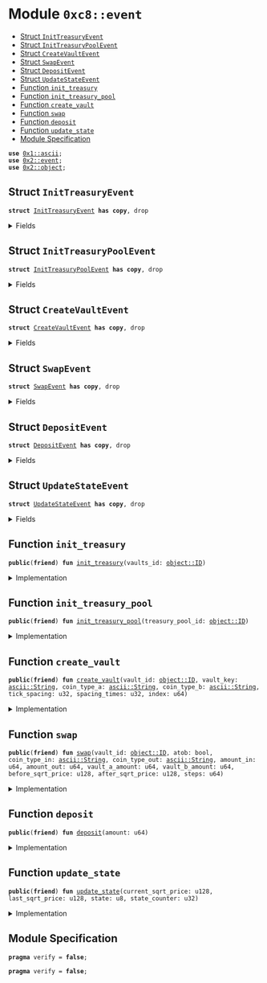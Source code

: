 
<a name="0xc8_event"></a>

# Module `0xc8::event`



-  [Struct `InitTreasuryEvent`](#0xc8_event_InitTreasuryEvent)
-  [Struct `InitTreasuryPoolEvent`](#0xc8_event_InitTreasuryPoolEvent)
-  [Struct `CreateVaultEvent`](#0xc8_event_CreateVaultEvent)
-  [Struct `SwapEvent`](#0xc8_event_SwapEvent)
-  [Struct `DepositEvent`](#0xc8_event_DepositEvent)
-  [Struct `UpdateStateEvent`](#0xc8_event_UpdateStateEvent)
-  [Function `init_treasury`](#0xc8_event_init_treasury)
-  [Function `init_treasury_pool`](#0xc8_event_init_treasury_pool)
-  [Function `create_vault`](#0xc8_event_create_vault)
-  [Function `swap`](#0xc8_event_swap)
-  [Function `deposit`](#0xc8_event_deposit)
-  [Function `update_state`](#0xc8_event_update_state)
-  [Module Specification](#@Module_Specification_0)


<pre><code><b>use</b> <a href="">0x1::ascii</a>;
<b>use</b> <a href="../../../.././build/Sui/docs/event.md#0x2_event">0x2::event</a>;
<b>use</b> <a href="../../../.././build/Sui/docs/object.md#0x2_object">0x2::object</a>;
</code></pre>



<a name="0xc8_event_InitTreasuryEvent"></a>

## Struct `InitTreasuryEvent`



<pre><code><b>struct</b> <a href="event.md#0xc8_event_InitTreasuryEvent">InitTreasuryEvent</a> <b>has</b> <b>copy</b>, drop
</code></pre>



<details>
<summary>Fields</summary>


<dl>
<dt>
<code>vaults_id: <a href="../../../.././build/Sui/docs/object.md#0x2_object_ID">object::ID</a></code>
</dt>
<dd>

</dd>
</dl>


</details>

<a name="0xc8_event_InitTreasuryPoolEvent"></a>

## Struct `InitTreasuryPoolEvent`



<pre><code><b>struct</b> <a href="event.md#0xc8_event_InitTreasuryPoolEvent">InitTreasuryPoolEvent</a> <b>has</b> <b>copy</b>, drop
</code></pre>



<details>
<summary>Fields</summary>


<dl>
<dt>
<code>treasury_pool_id: <a href="../../../.././build/Sui/docs/object.md#0x2_object_ID">object::ID</a></code>
</dt>
<dd>

</dd>
</dl>


</details>

<a name="0xc8_event_CreateVaultEvent"></a>

## Struct `CreateVaultEvent`



<pre><code><b>struct</b> <a href="event.md#0xc8_event_CreateVaultEvent">CreateVaultEvent</a> <b>has</b> <b>copy</b>, drop
</code></pre>



<details>
<summary>Fields</summary>


<dl>
<dt>
<code>vault_id: <a href="../../../.././build/Sui/docs/object.md#0x2_object_ID">object::ID</a></code>
</dt>
<dd>

</dd>
<dt>
<code>vault_key: <a href="_String">ascii::String</a></code>
</dt>
<dd>

</dd>
<dt>
<code>coin_type_a: <a href="_String">ascii::String</a></code>
</dt>
<dd>

</dd>
<dt>
<code>coin_type_b: <a href="_String">ascii::String</a></code>
</dt>
<dd>

</dd>
<dt>
<code>tick_spacing: u32</code>
</dt>
<dd>

</dd>
<dt>
<code>spacing_times: u32</code>
</dt>
<dd>

</dd>
<dt>
<code>index: u64</code>
</dt>
<dd>

</dd>
</dl>


</details>

<a name="0xc8_event_SwapEvent"></a>

## Struct `SwapEvent`



<pre><code><b>struct</b> <a href="event.md#0xc8_event_SwapEvent">SwapEvent</a> <b>has</b> <b>copy</b>, drop
</code></pre>



<details>
<summary>Fields</summary>


<dl>
<dt>
<code>atob: bool</code>
</dt>
<dd>

</dd>
<dt>
<code><a href="vault.md#0xc8_vault">vault</a>: <a href="../../../.././build/Sui/docs/object.md#0x2_object_ID">object::ID</a></code>
</dt>
<dd>

</dd>
<dt>
<code>coin_type_in: <a href="_String">ascii::String</a></code>
</dt>
<dd>

</dd>
<dt>
<code>coin_type_out: <a href="_String">ascii::String</a></code>
</dt>
<dd>

</dd>
<dt>
<code>amount_in: u64</code>
</dt>
<dd>

</dd>
<dt>
<code>amount_out: u64</code>
</dt>
<dd>

</dd>
<dt>
<code>vault_a_amount: u64</code>
</dt>
<dd>

</dd>
<dt>
<code>vault_b_amount: u64</code>
</dt>
<dd>

</dd>
<dt>
<code>before_sqrt_price: u128</code>
</dt>
<dd>

</dd>
<dt>
<code>after_sqrt_price: u128</code>
</dt>
<dd>

</dd>
<dt>
<code>steps: u64</code>
</dt>
<dd>

</dd>
</dl>


</details>

<a name="0xc8_event_DepositEvent"></a>

## Struct `DepositEvent`



<pre><code><b>struct</b> <a href="event.md#0xc8_event_DepositEvent">DepositEvent</a> <b>has</b> <b>copy</b>, drop
</code></pre>



<details>
<summary>Fields</summary>


<dl>
<dt>
<code>amount: u64</code>
</dt>
<dd>

</dd>
</dl>


</details>

<a name="0xc8_event_UpdateStateEvent"></a>

## Struct `UpdateStateEvent`



<pre><code><b>struct</b> <a href="event.md#0xc8_event_UpdateStateEvent">UpdateStateEvent</a> <b>has</b> <b>copy</b>, drop
</code></pre>



<details>
<summary>Fields</summary>


<dl>
<dt>
<code>current_sqrt_price: u128</code>
</dt>
<dd>

</dd>
<dt>
<code>last_sqrt_price: u128</code>
</dt>
<dd>

</dd>
<dt>
<code>state: u8</code>
</dt>
<dd>

</dd>
<dt>
<code>state_counter: u32</code>
</dt>
<dd>

</dd>
</dl>


</details>

<a name="0xc8_event_init_treasury"></a>

## Function `init_treasury`



<pre><code><b>public</b>(<b>friend</b>) <b>fun</b> <a href="event.md#0xc8_event_init_treasury">init_treasury</a>(vaults_id: <a href="../../../.././build/Sui/docs/object.md#0x2_object_ID">object::ID</a>)
</code></pre>



<details>
<summary>Implementation</summary>


<pre><code><b>public</b>(<b>friend</b>) <b>fun</b> <a href="event.md#0xc8_event_init_treasury">init_treasury</a>(vaults_id: ID) {
    emit(<a href="event.md#0xc8_event_InitTreasuryEvent">InitTreasuryEvent</a> { vaults_id })
}
</code></pre>



</details>

<a name="0xc8_event_init_treasury_pool"></a>

## Function `init_treasury_pool`



<pre><code><b>public</b>(<b>friend</b>) <b>fun</b> <a href="event.md#0xc8_event_init_treasury_pool">init_treasury_pool</a>(treasury_pool_id: <a href="../../../.././build/Sui/docs/object.md#0x2_object_ID">object::ID</a>)
</code></pre>



<details>
<summary>Implementation</summary>


<pre><code><b>public</b>(<b>friend</b>) <b>fun</b> <a href="event.md#0xc8_event_init_treasury_pool">init_treasury_pool</a>(treasury_pool_id: ID) {
    emit(<a href="event.md#0xc8_event_InitTreasuryPoolEvent">InitTreasuryPoolEvent</a> { treasury_pool_id })
}
</code></pre>



</details>

<a name="0xc8_event_create_vault"></a>

## Function `create_vault`



<pre><code><b>public</b>(<b>friend</b>) <b>fun</b> <a href="event.md#0xc8_event_create_vault">create_vault</a>(vault_id: <a href="../../../.././build/Sui/docs/object.md#0x2_object_ID">object::ID</a>, vault_key: <a href="_String">ascii::String</a>, coin_type_a: <a href="_String">ascii::String</a>, coin_type_b: <a href="_String">ascii::String</a>, tick_spacing: u32, spacing_times: u32, index: u64)
</code></pre>



<details>
<summary>Implementation</summary>


<pre><code><b>public</b>(<b>friend</b>) <b>fun</b> <a href="event.md#0xc8_event_create_vault">create_vault</a>(
    vault_id: ID,
    vault_key: String,
    coin_type_a: String,
    coin_type_b: String,
    tick_spacing: u32,
    spacing_times: u32,
    index: u64,
) {
    emit(<a href="event.md#0xc8_event_CreateVaultEvent">CreateVaultEvent</a> {
        vault_id,
        vault_key,
        coin_type_a,
        coin_type_b,
        tick_spacing,
        spacing_times,
        index,
    })
}
</code></pre>



</details>

<a name="0xc8_event_swap"></a>

## Function `swap`



<pre><code><b>public</b>(<b>friend</b>) <b>fun</b> <a href="event.md#0xc8_event_swap">swap</a>(vault_id: <a href="../../../.././build/Sui/docs/object.md#0x2_object_ID">object::ID</a>, atob: bool, coin_type_in: <a href="_String">ascii::String</a>, coin_type_out: <a href="_String">ascii::String</a>, amount_in: u64, amount_out: u64, vault_a_amount: u64, vault_b_amount: u64, before_sqrt_price: u128, after_sqrt_price: u128, steps: u64)
</code></pre>



<details>
<summary>Implementation</summary>


<pre><code><b>public</b>(<b>friend</b>) <b>fun</b> <a href="event.md#0xc8_event_swap">swap</a>(
    vault_id: ID,
    atob: bool, // <b>true</b> a-&gt;b <b>false</b> b-&gt;a
    coin_type_in: String,
    coin_type_out: String,
    amount_in: u64,
    amount_out: u64,
    vault_a_amount: u64, // current <a href="vault.md#0xc8_vault">vault</a> <a href="../../../.././build/Sui/docs/balance.md#0x2_balance">balance</a>(A)
    vault_b_amount: u64, // current <a href="vault.md#0xc8_vault">vault</a> <a href="../../../.././build/Sui/docs/balance.md#0x2_balance">balance</a>(B)
    before_sqrt_price: u128,
    after_sqrt_price: u128,
    steps: u64
) {
    emit(
        <a href="event.md#0xc8_event_SwapEvent">SwapEvent</a> {
            <a href="vault.md#0xc8_vault">vault</a>: vault_id,
            atob,
            coin_type_in,
            coin_type_out,
            amount_in,
            amount_out,
            vault_a_amount,
            vault_b_amount,
            before_sqrt_price,
            after_sqrt_price,
            steps
        }
    )
}
</code></pre>



</details>

<a name="0xc8_event_deposit"></a>

## Function `deposit`



<pre><code><b>public</b>(<b>friend</b>) <b>fun</b> <a href="event.md#0xc8_event_deposit">deposit</a>(amount: u64)
</code></pre>



<details>
<summary>Implementation</summary>


<pre><code><b>public</b>(<b>friend</b>) <b>fun</b> <a href="event.md#0xc8_event_deposit">deposit</a>(amount: u64) {
    emit(
        <a href="event.md#0xc8_event_DepositEvent">DepositEvent</a> {
            amount
        }
    )
}
</code></pre>



</details>

<a name="0xc8_event_update_state"></a>

## Function `update_state`



<pre><code><b>public</b>(<b>friend</b>) <b>fun</b> <a href="event.md#0xc8_event_update_state">update_state</a>(current_sqrt_price: u128, last_sqrt_price: u128, state: u8, state_counter: u32)
</code></pre>



<details>
<summary>Implementation</summary>


<pre><code><b>public</b>(<b>friend</b>) <b>fun</b> <a href="event.md#0xc8_event_update_state">update_state</a>(
    current_sqrt_price: u128,
    last_sqrt_price: u128,
    state: u8,
    state_counter: u32,
) {
    emit(
        <a href="event.md#0xc8_event_UpdateStateEvent">UpdateStateEvent</a> {
            current_sqrt_price,
            last_sqrt_price,
            state,
            state_counter,
        }
    )
}
</code></pre>



</details>

<a name="@Module_Specification_0"></a>

## Module Specification



<pre><code><b>pragma</b> verify = <b>false</b>;
</code></pre>




<pre><code><b>pragma</b> verify = <b>false</b>;
</code></pre>
